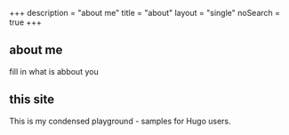 +++
description = "about me"
title       = "about"
layout      = "single"
noSearch    = true
+++
## about me

fill in what is abbout you

<!--more-->

## this site

This is my condensed playground - samples for Hugo users.


